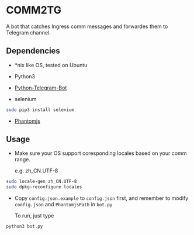 # COMM2TG

A bot that catches Ingress comm messages and forwardes them to Telegram channel.

## Dependencies

+ *nix like OS, tested on Ubuntu

+ Python3

+ [Python-Telegram-Bot](https://github.com/python-telegram-bot/python-telegram-bot)

+ selenium

```bash
sudo pip3 install selenium
```

+ [Phantomjs](http://phantomjs.org/)

## Usage

+ Make sure your OS support coresponding locales based on your comm range.

  e.g. zh_CN.UTF-8

```bash
sudo locale-gen zh_CN.UTF-8
sudo dpkg-reconfigure locales
```

+ Copy `config.json.example` to `config.json` first, and remember to modify `config.json` and `PhantomjsPath` in `bot.py`

  To run, just type

```bash
python3 bot.py
```

